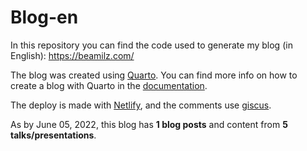 
<!-- README.md is generated from README.Rmd. Please edit that file -->

# Blog-en

<!-- badges: start -->
<!-- badges: end -->

In this repository you can find the code used to generate my blog (in
English): <https://beamilz.com/>

The blog was created using [Quarto](https://quarto.org/). You can find
more info on how to create a blog with Quarto in the
[documentation](https://quarto.org/docs/websites/website-blog.html).

The deploy is made with [Netlify](https://www.netlify.com/), and the
comments use [giscus](https://giscus.app/).

As by June 05, 2022, this blog has **1 blog posts** and content from **5
talks/presentations**.
